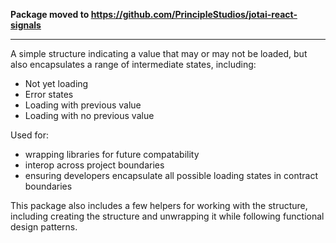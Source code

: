 **Package moved to https://github.com/PrincipleStudios/jotai-react-signals**

---

A simple structure indicating a value that may or may not be loaded, but also encapsulates
a range of intermediate states, including:

- Not yet loading
- Error states
- Loading with previous value
- Loading with no previous value

Used for:
- wrapping libraries for future compatability
- interop across project boundaries
- ensuring developers encapsulate all possible loading states in contract boundaries

This package also includes a few helpers for working with the structure, including creating
the structure and unwrapping it while following functional design patterns.
